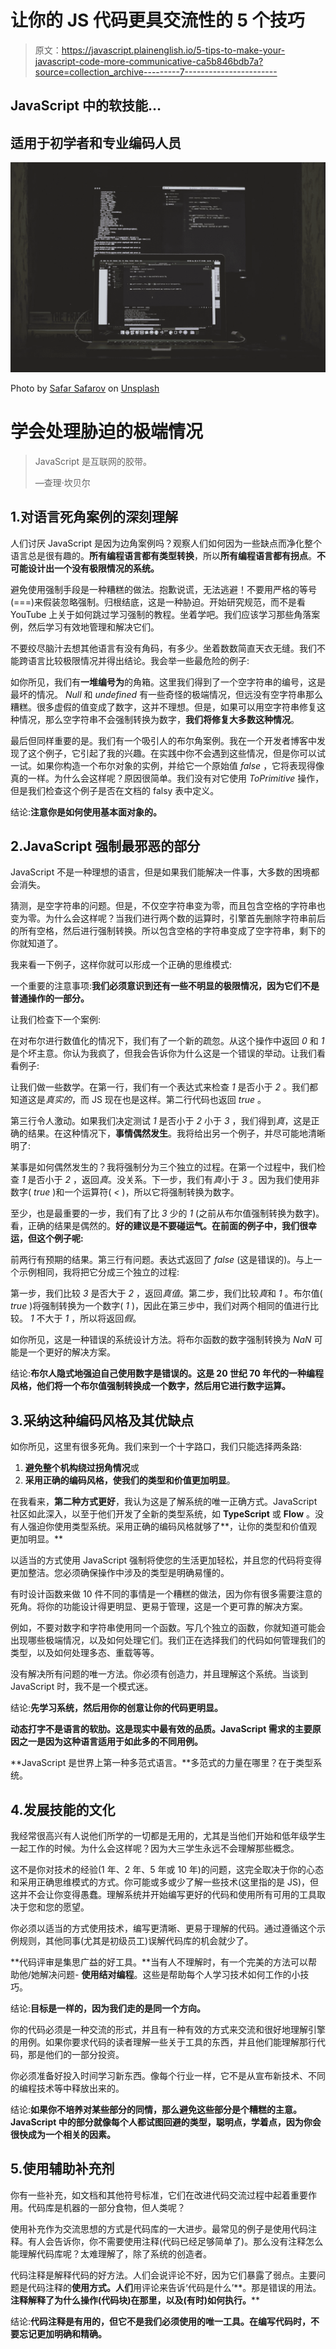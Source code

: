 # 让你的 JS 代码更具交流性的 5 个技巧

> 原文：<https://javascript.plainenglish.io/5-tips-to-make-your-javascript-code-more-communicative-ca5b846bdb7a?source=collection_archive---------7----------------------->

## JavaScript 中的软技能…

## 适用于初学者和专业编码人员

![](img/c7caa0d682e2156b85188099fac1bcb5.png)

Photo by [Safar Safarov](https://unsplash.com/@codestorm?utm_source=unsplash&utm_medium=referral&utm_content=creditCopyText) on [Unsplash](https://unsplash.com/s/photos/javascript-code?utm_source=unsplash&utm_medium=referral&utm_content=creditCopyText)

# 学会处理胁迫的极端情况

> JavaScript 是互联网的胶带。
> 
> —查理·坎贝尔

## 1.对语言死角案例的深刻理解

人们讨厌 JavaScript 是因为边角案例吗？观察人们如何因为一些缺点而净化整个语言总是很有趣的。**所有编程语言都有类型转换**，所以**所有编程语言都有拐点**。**不可能设计出一个没有极限情况的系统。**

避免使用强制手段是一种糟糕的做法。抱歉说谎，无法逃避！不要用严格的等号(===)来假装忽略强制。归根结底，这是一种胁迫。开始研究规范，而不是看 YouTube 上关于如何跳过学习强制的教程。坐着学吧。我们应该学习那些角落案例，然后学习有效地管理和解决它们。

不要绞尽脑汁去想其他语言有没有角码，有多少。坐着数数简直天衣无缝。我们不能跨语言比较极限情况并得出结论。我会举一些最危险的例子:

如你所见，我们有**一堆编号为**的角箱。这里我们得到了一个空字符串的编号，这是最坏的情况。 *Null* 和 *undefined* 有一些奇怪的极端情况，但远没有空字符串那么糟糕。很多虚假的值变成了数字，这并不理想。但是，如果可以用空字符串修复这种情况，那么空字符串不会强制转换为数字，**我们将修复大多数这种情况**。

最后但同样重要的是。我们有一个吸引人的布尔角案例。我在一个开发者博客中发现了这个例子，它引起了我的兴趣。在实践中你不会遇到这些情况，但是你可以试一试。如果你构造一个布尔对象的实例，并给它一个原始值 *false* ，它将表现得像真的一样。为什么会这样呢？原因很简单。我们没有对它使用 *ToPrimitive* 操作，但是我们检查这个例子是否在文档的 falsy 表中定义。

结论:**注意你是如何使用基本面对象的。**

## 2.JavaScript 强制最邪恶的部分

JavaScript 不是一种理想的语言，但是如果我们能解决一件事，大多数的困境都会消失。

猜测，是空字符串的问题。但是，不仅空字符串变为零，而且包含空格的字符串也变为零。为什么会这样呢？当我们进行两个数的运算时，引擎首先删除字符串前后的所有空格，然后进行强制转换。所以包含空格的字符串变成了空字符串，剩下的你就知道了。

我来看一下例子，这样你就可以形成一个正确的思维模式:

一个重要的注意事项:**我们必须意识到还有一些不明显的极限情况，因为它们不是普通操作的一部分。**

让我们检查下一个案例:

在对布尔进行数值化的情况下，我们有了一个新的疏忽。从这个操作中返回 *0* 和 *1* 是个坏主意。你认为我疯了，但我会告诉你为什么这是一个错误的举动。让我们看看例子:

让我们做一些数学。在第一行，我们有一个表达式来检查 *1* 是否小于 *2* 。我们都知道这是*真实的*，而 JS 现在也是这样。第二行代码也返回 *true* 。

第三行令人激动。如果我们决定测试 *1* 是否小于 *2* 小于 *3* ，我们得到*真*，这是正确的结果。在这种情况下，**事情偶然发生**。我将给出另一个例子，并尽可能地清晰明了:

某事是如何偶然发生的？我将强制分为三个独立的过程。在第一个过程中，我们检查 *1* 是否小于 *2* ，返回*真*。没关系。下一步，我们有*真*小于 *3* 。因为我们使用非数字( *true* )和一个运算符( *<* )，所以它将强制转换为数字。

至少，也是最重要的一步，我们有了比 *3* 少的 *1* (之前从布尔值强制转换为数字)。看，正确的结果是偶然的。**好的建议是不要碰运气。在前面的例子中，我们很幸运，但这个例子呢:**

前两行有预期的结果。第三行有问题。表达式返回了 *false* (这是错误的)。与上一个示例相同，我将把它分成三个独立的过程:

第一步，我们比较 *3* 是否大于 *2* ，返回*真值*。第二步，我们比较*真*和 *1* 。布尔值( *true* )将强制转换为一个数字( *1* )，因此在第三步中，我们对两个相同的值进行比较。 *1* 不大于 *1* ，所以将返回*假*。

如你所见，这是一种错误的系统设计方法。将布尔函数的数字强制转换为 *NaN* 可能是一个更好的解决方案。

结论:**布尔人隐式地强迫自己使用数字是错误的。这是 20 世纪 70 年代的一种编程风格，他们将一个布尔值强制转换成一个数字，然后用它进行数字运算。**

## 3.采纳这种编码风格及其优缺点

如你所见，这里有很多死角。我们来到一个十字路口，我们只能选择两条路:

1.  **避免整个机构绕过拐角情况**或
2.  **采用正确的编码风格，使我们的类型和价值更加明显**。

在我看来，**第二种方式更好**，我认为这是了解系统的唯一正确方式。JavaScript 社区如此深入，以至于他们开发了全新的类型系统，如 **TypeScript** 或 **Flow** 。没有人强迫你使用类型系统。采用正确的编码风格就够了**，让你的类型和价值观更加明显。**

以适当的方式使用 JavaScript 强制将使您的生活更加轻松，并且您的代码将变得更加整洁。您必须确保操作中涉及的类型是明确易懂的。

有时设计函数来做 10 件不同的事情是一个糟糕的做法，因为你有很多需要注意的死角。将你的功能设计得更明显、更易于管理，这是一个更可靠的解决方案。

例如，不要对数字和字符串使用同一个函数。写几个独立的函数，你就知道可能会出现哪些极端情况，以及如何处理它们。我们正在选择我们的代码如何管理我们的类型，以及如何处理多态、重载等等。

没有解决所有问题的唯一方法。你必须有创造力，并且理解这个系统。当谈到 JavaScript 时，我不是一个模式迷。

结论:**先学习系统，然后用你的创意让你的代码更明显。**

**动态打字不是语言的软肋。这是现实中最有效的品质。JavaScript 需求的主要原因之一是因为这种语言适用于如此多的不同用例。**

**JavaScript 是世界上第一种多范式语言。**多范式的力量在哪里？在于类型系统。

## 4.发展技能的文化

我经常很高兴有人说他们所学的一切都是无用的，尤其是当他们开始和低年级学生一起工作的时候。为什么会这样呢？因为大三学生永远不会理解那些概念。

这不是你对技术的经验(1 年、2 年、5 年或 10 年)的问题，这完全取决于你的心态和采用正确思维模式的方式。你可能或多或少了解一些技术(这里指的是 JS)，但这并不会让你变得愚蠢。理解系统并开始编写更好的代码和使用所有可用的工具取决于您和您的愿望。

你必须以适当的方式使用技术，编写更清晰、更易于理解的代码。通过遵循这个示例规则，其他同事(尤其是初级员工)误解代码库的机会就少了。

**代码评审是集思广益的好工具。**当有人不理解时，有一个完美的方法可以帮助他/她解决问题- **使用结对编程**。这些是帮助每个人学习技术如何工作的小技巧。

结论:**目标是一样的，因为我们走的是同一个方向。**

你的代码必须是一种交流的形式，并且有一种有效的方式来交流和很好地理解引擎的用例。如果你要求代码的读者理解一些关于工具的东西，并且他们能理解那行代码，那是他们的一部分投资。

你必须准备好投入时间学习新东西。像每个行业一样，它不是从宣布新技术、不同的编程技术等中释放出来的。

结论:**如果你不培养对某些部分的同情，那么避免这些部分是个糟糕的主意。JavaScript 中的部分就像每个人都试图回避的类型，聪明点，学着点，因为你会很快成为一个相关的因素。**

## 5.使用辅助补充剂

你有一些补充，如文档和其他符号标准，它们在改进代码交流过程中起着重要作用。代码库是机器的一部分食物，但人类呢？

使用补充作为交流思想的方式是代码库的一大进步。最常见的例子是使用代码注释。有人会告诉你，你不需要使用注释(代码已经足够简单了)。那么没有注释怎么能理解代码库呢？太难理解了，除了系统的创造者。

代码注释是解释代码的好方法。人们会说评论不好，因为它们暴露了弱点。主要问题是代码注释的**使用方式。人们**用评论来告诉‘代码是什么’**。那是错误的用法。**注释解释了为什么操作(代码块)在那里，以及(有时)如何执行。****

结论:**代码注释是有用的，但它不是我们必须使用的唯一工具。在编写代码时，不要忘记更加明确和精确。**
